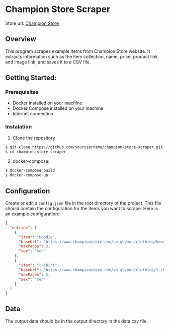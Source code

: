 # Champion Store Scraper

Store url: [Champion Store](https://www.championstore.com/en_gb/)

## Overview

This program scrapes example items from Champion Store website. It extracts information such as the item collection, name, price, product link, and image link, and saves it to a CSV file.

## Getting Started:

### Prerequisites

- Docker installed on your machine
- Docker Compose installed on your machine
- Internet connection

### Instalation

1. Clone the repository

```bash
$ git clone https://github.com/yourusername/champion-store-scraper.git
$ cd champion-store-scraper
```

2. docker-compose:

```bash
$ docker-compose build
$ docker-compose up
```

## Configuration

Create or edit a `config.json` file in the root directory of the project. This file should contain the configuration for the items you want to scrape. Here is an example configuration:

```json
{
  "entries": [
    {
      "item": "Hoodie",
      "baseUrl": "https://www.championstore.com/en_gb/men/clothing/hoodies?p=",
      "maxPages": 3,
      "sex": "men"
    },
    {
      "item": "t-shirt",
      "baseUrl": "https://www.championstore.com/en_gb/men/clothing/t-shirts?p=",
      "maxPages": 5,
      "sex": "men"
    }
  ]
}
```

## Data

The output data should be in the output directory in the data.csv file.

